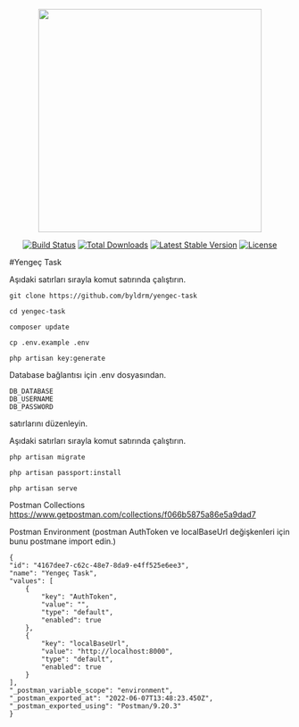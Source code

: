 <p align="center"><a href="https://laravel.com" target="_blank"><img src="https://raw.githubusercontent.com/laravel/art/master/logo-lockup/5%20SVG/2%20CMYK/1%20Full%20Color/laravel-logolockup-cmyk-red.svg" width="400"></a></p>

<p align="center">
<a href="https://travis-ci.org/laravel/framework"><img src="https://travis-ci.org/laravel/framework.svg" alt="Build Status"></a>
<a href="https://packagist.org/packages/laravel/framework"><img src="https://img.shields.io/packagist/dt/laravel/framework" alt="Total Downloads"></a>
<a href="https://packagist.org/packages/laravel/framework"><img src="https://img.shields.io/packagist/v/laravel/framework" alt="Latest Stable Version"></a>
<a href="https://packagist.org/packages/laravel/framework"><img src="https://img.shields.io/packagist/l/laravel/framework" alt="License"></a>
</p>

#Yengeç Task



Aşıdaki satırları sırayla komut satırında çalıştırın.

    git clone https://github.com/byldrm/yengec-task
    
    cd yengec-task
    
    composer update

    cp .env.example .env

    php artisan key:generate

Database bağlantısı için .env dosyasından.

    DB_DATABASE
    DB_USERNAME
    DB_PASSWORD

satırlarını düzenleyin.


Aşıdaki satırları sırayla komut satırında çalıştırın.

    php artisan migrate

    php artisan passport:install

    php artisan serve

Postman Collections
https://www.getpostman.com/collections/f066b5875a86e5a9dad7

Postman Environment (postman AuthToken ve localBaseUrl değişkenleri için bunu postmane import edin.)
    
    {
	"id": "4167dee7-c62c-48e7-8da9-e4ff525e6ee3",
	"name": "Yengeç Task",
	"values": [
		{
			"key": "AuthToken",
			"value": "",
			"type": "default",
			"enabled": true
		},
		{
			"key": "localBaseUrl",
			"value": "http://localhost:8000",
			"type": "default",
			"enabled": true
		}
	],
	"_postman_variable_scope": "environment",
	"_postman_exported_at": "2022-06-07T13:48:23.450Z",
	"_postman_exported_using": "Postman/9.20.3"
    }

    

    

